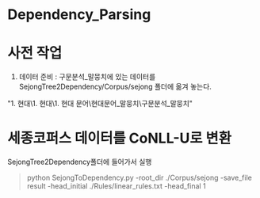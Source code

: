 # Dependency_Parsing

# 사전 작업 
1. 데이터 준비 : 구문분석_말뭉치에 있는 데이터를 SejongTree2Dependency/Corpus/sejong 폴더에 옮겨 놓는다.

"1. 현대\1. 현대\1. 현대 문어\현대문어_말뭉치\구문분석_말뭉치"

# 세종코퍼스 데이터를 CoNLL-U로 변환
SejongTree2Dependency폴더에 들어가서 실행
> python SejongToDependency.py -root_dir ./Corpus/sejong -save_file result  -head_initial ./Rules/linear_rules.txt -head_final 1